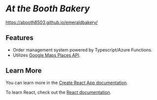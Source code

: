# <em><b>At the Booth Bakery</b></em>

https://abooth8503.github.io/emeraldbakery/

## Features

- Order management system powered by Typescript/Azure Functions.
- Utilizes [Google Maps Places API](https://developers.google.com/maps/documentation/javascript/places).


## Learn More

You can learn more in the [Create React App documentation](https://facebook.github.io/create-react-app/docs/getting-started).

To learn React, check out the [React documentation](https://reactjs.org/).
